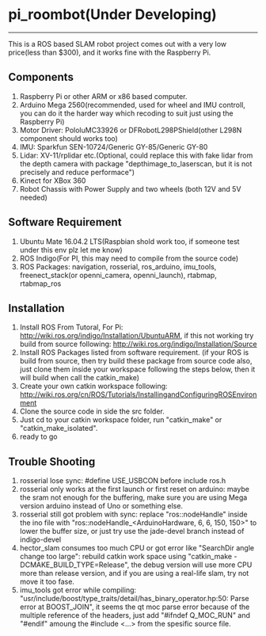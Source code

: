 # pi_roombot(Under Developing)
------
This is a ROS based SLAM robot project comes out with a very low price(less than $300), and it works fine with the Raspberry Pi.

## Components
1. Raspberry Pi or other ARM or x86 based computer.
2. Arduino Mega 2560(recommended, used for wheel and IMU controll, you can do it the harder way which recoding to suit just using the Raspberry Pi)
3. Motor Driver: PololuMC33926 or DFRobotL298PShield(other L298N component should works too) 
4. IMU: Sparkfun SEN-10724/Generic GY-85/Generic GY-80
5. Lidar: XV-11/rplidar etc.(Optional, could replace this with fake lidar from the depth camera with package "depthimage_to_laserscan, but it is not precisely and reduce performace")
6. Kinect for XBox 360
7. Robot Chassis with Power Supply and two wheels (both 12V and 5V needed)

## Software Requirement
1. Ubuntu Mate 16.04.2 LTS(Raspbian shold work too, if someone test under this env plz let me know)
2. ROS Indigo(For PI, this may need to compile from the source code)
3. ROS Packages: navigation, rosserial, ros_arduino, imu_tools, freenect_stack(or openni_camera, openni_launch), rtabmap, rtabmap_ros

## Installation
1. Install ROS From Tutoral, For Pi: http://wiki.ros.org/indigo/Installation/UbuntuARM, if this not working try build from source following: http://wiki.ros.org/indigo/Installation/Source
2. Install ROS Packages listed from software requirement. (if your ROS is build from source, then try build these package from source code also, just clone them inside your workspace following the steps below, then it will build when call the catkin_make)
3. Create your own catkin workspace following: http://wiki.ros.org/cn/ROS/Tutorials/InstallingandConfiguringROSEnvironment
4. Clone the source code in side the src folder.
5. Just cd to your catkin workspace folder, run "catkin_make" or "catkin_make_isolated".
6. ready to go

## Trouble Shooting
1. rosserial lose sync: #define USE_USBCON before include ros.h 
2. rosserial only works at the first launch or first reset on arduino: maybe the sram not enough for the buffering, make sure you are using Mega version arduino instead of Uno or something else.
3. rosserial still got problem with sync: replace "ros::nodeHandle" inside the ino file with "ros::nodeHandle_<ArduinoHardware, 6, 6, 150, 150>" to lower the buffer size, or just try use the jade-devel branch instead of indigo-devel
4. hector_slam consumes too much CPU or got error like "SearchDir angle change too large": rebuild catkin work space using "catkin_make -DCMAKE_BUILD_TYPE=Release", the debug version will use more CPU more than release version, and if you are using a real-life slam, try not move it too fase.
5. imu_tools got error while compiling: "usr/include/boost/type_traits/detail/has_binary_operator.hp:50: Parse error at BOOST_JOIN", it seems the qt moc parse error because of the multiple reference of the headers, just add "#ifndef Q_MOC_RUN" and "#endif" amoung the #include <...> from the spesific source file. 
